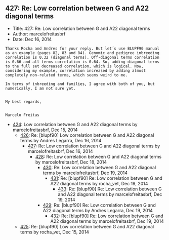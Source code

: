## 427: Re: Low correlation between G and A22 diagonal terms

- Title: 427: Re: Low correlation between G and A22 diagonal terms
- Author: marcelofreitasbrf
- Date: Dec 16, 2014

```
Thanks Rocha and Andres for your reply. But let´s use BLUPF90 manual as an example (pages 82, 83 and 84). Genomic and pedigree inbreeding correlation is 0.32 (diagonal terms). Off-diagonal terms correlation is 0.66 and all terms correlation is 0.64. So, adding diagonal terms to the full set decreased correlation, which is logical. Now, considering my example, correlation increased by adding almost completely non-related terms, which seems weird to me. 

In terms of inbreeding and families, I agree with both of you, but numerically, I am not sure yet.


My best regards,


Marcelo Freitas
```

- [424](0424.md): Low correlation between G and A22 diagonal terms by marcelofreitasbrf, Dec 15, 2014
    - [426](0426.md): Re: [blupf90] Low correlation between G and A22 diagonal terms by Andres Legarra, Dec 16, 2014
        - [427](0427.md): Re: Low correlation between G and A22 diagonal terms by marcelofreitasbrf, Dec 16, 2014
            - [428](0428.md): Re: Low correlation between G and A22 diagonal terms by marcelofreitasbrf, Dec 18, 2014
                - [430](0430.md): Re: Low correlation between G and A22 diagonal terms by marcelofreitasbrf, Dec 19, 2014
                    - [431](0431.md): Re: [blupf90] Re: Low correlation between G and A22 diagonal terms by rocha_vet, Dec 19, 2014
                        - [433](0433.md): Re: [blupf90] Re: Low correlation between G and A22 diagonal terms by marcelofreitasbrf, Dec 19, 2014
                - [429](0429.md): Re: [blupf90] Re: Low correlation between G and A22 diagonal terms by Andres Legarra, Dec 19, 2014
                    - [432](0432.md): Re: [blupf90] Re: Low correlation between G and A22 diagonal terms by marcelofreitasbrf, Dec 19, 2014
    - [425](0425.md): Re: [blupf90] Low correlation between G and A22 diagonal terms by rocha_vet, Dec 15, 2014
